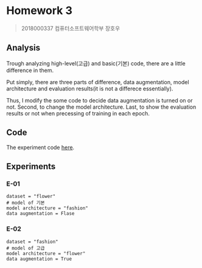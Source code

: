 # Homework 3

> 2018000337
> 컴퓨터소프트웨어학부
> 장호우

## Analysis

Trough analyzing high-level(고급) and basic(기본) code, there are a little difference in them.

Put simply, there are three parts of difference, data augmentation, model architecture and evaluation results(it is not a differece essentially).

Thus, I modify the some code to decide data augmentation is turned on or not. Second, to change the model architecture. Last, to show the evaluation results or not when precessing of training in each epoch.

## Code

The experiment code [here]().

## Experiments

### E-01

```text
dataset = "flower"
# model of 기본
model architecture = "fashion"
data augmentation = Flase
```

### E-02

```text
dataset = "fashion"
# model of 고급
model architecture = "flower"
data augmentation = True
```
